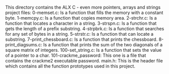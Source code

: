 This directory contains the ALX C - even more pointers, arrays and strings project files:
0-memset.c: Is a function that fills the memory with a constant byte.
1-memcpy.c: Is a function that copies memory area.
2-strchr.c: Is a function that locates a character in a string.
3-strspn.c: Is a function that gets the length of a prefix substring.
4-strpbrk.c: Is a function that searches for any set of bytes in a string.
5-strstr.c: Is a function that can locate a substring.
7-print_chessboard.c: Is a function that prints the chessboard.
8-print_diagsums.c: Is a function that prints the sum of the two diagonals of a square matrix of integers.
100-set_string.c: Is a function that sets the value of a pointer to a char.
101-crackme_password: This one is a file that contains the crackme2 executable password.
main.h: This is the header file which contains all the function prototypes used in this project.
